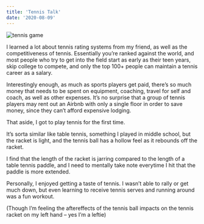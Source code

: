 ```yaml
---
title: 'Tennis Talk'
date: '2020-08-09'
---
```

![tennis game](https://christianpolymathhome.files.wordpress.com/2020/08/117385348_811915826011976_5750625179686012209_n.jpg?w=2048 "On Tennis Court")

I learned a lot about tennis rating systems from my friend, as well as the competitiveness of tennis. Essentially you’re ranked against the world, and most people who try to get into the field start as early as their teen years, skip college to compete, and only the top 100+ people can maintain a tennis career as a salary.

Interestingly enough, as much as sports players get paid, there’s so much money that needs to be spent on equipment, coaching, travel for self and coach, as well as other expenses. It’s no surprise that a group of tennis players may rent out an Airbnb with only a single floor in order to save money, since they can’t afford expensive lodging.

That aside, I got to play tennis for the first time.

It’s sorta similar like table tennis, something I played in middle school, but the racket is light, and the tennis ball has a hollow feel as it rebounds off the racket.

I find that the length of the racket is jarring compared to the length of a table tennis paddle, and I need to mentally take note everytime I hit that the paddle is more extended.

Personally, I enjoyed getting a taste of tennis. I wasn’t able to rally or get much down, but even learning to receive tennis serves and running around was a fun workout.

(Though I’m feeling the aftereffects of the tennis ball impacts on the tennis racket on my left hand – yes I’m a leftie)